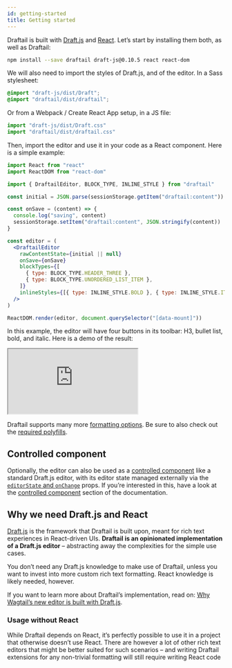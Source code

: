 ```yaml
---
id: getting-started
title: Getting started
---
```


Draftail is built with [Draft.js](https://draftjs.org/) and [React](https://reactjs.org/). Let’s start by installing them both, as well as Draftail:

```sh
npm install --save draftail draft-js@0.10.5 react react-dom
```

We will also need to import the styles of Draft.js, and of the editor. In a Sass stylesheet:

```scss
@import "draft-js/dist/Draft";
@import "draftail/dist/draftail";
```

Or from a Webpack / Create React App setup, in a JS file:

```js
import "draft-js/dist/Draft.css"
import "draftail/dist/draftail.css"
```

Then, import the editor and use it in your code as a React component. Here is a simple example:

```jsx
import React from "react"
import ReactDOM from "react-dom"

import { DraftailEditor, BLOCK_TYPE, INLINE_STYLE } from "draftail"

const initial = JSON.parse(sessionStorage.getItem("draftail:content"))

const onSave = (content) => {
  console.log("saving", content)
  sessionStorage.setItem("draftail:content", JSON.stringify(content))
}

const editor = (
  <DraftailEditor
    rawContentState={initial || null}
    onSave={onSave}
    blockTypes={[
      { type: BLOCK_TYPE.HEADER_THREE },
      { type: BLOCK_TYPE.UNORDERED_LIST_ITEM },
    ]}
    inlineStyles={[{ type: INLINE_STYLE.BOLD }, { type: INLINE_STYLE.ITALIC }]}
  />
)

ReactDOM.render(editor, document.querySelector("[data-mount]"))
```

In this example, the editor will have four buttons in its toolbar: H3, bullet list, bold, and italic. Here is a demo of the result:

<iframe src="https://demo.draftail.org/storybook/iframe.html?id=draftail--simple" class="iframe iframe--docs-200"></iframe>

Draftail supports many more [formatting options](FormattingOptions.md). Be sure to also check out the [required polyfills](BrowserSupport.md).

## Controlled component

Optionally, the editor can also be used as a [controlled component](https://reactjs.org/docs/forms.html#controlled-components) like a standard Draft.js editor, with its editor state managed externally via the [`editorState` and `onChange`](API.md#editorstate-and-onchange) props. If you’re interested in this, have a look at the [controlled component](ControlledComponent.md) section of the documentation.

## Why we need Draft.js and React

[Draft.js](https://draftjs.org/) is the framework that Draftail is built upon, meant for rich text experiences in React-driven UIs. **Draftail is an opinionated implementation of a Draft.js editor** – abstracting away the complexities for the simple use cases.

You don’t need any Draft.js knowledge to make use of Draftail, unless you want to invest into more custom rich text formatting. React knowledge is likely needed, however.

If you want to learn more about Draftail’s implementation, read on: [Why Wagtail’s new editor is built with Draft.js](/blog/2018/03/05/why-wagtail-new-editor-is-built-with-draft-js).

### Usage without React

While Draftail depends on React, it’s perfectly possible to use it in a project that otherwise doesn’t use React. There are however a lot of other rich text editors that might be better suited for such scenarios – and writing Draftail extensions for any non-trivial formatting will still require writing React code
